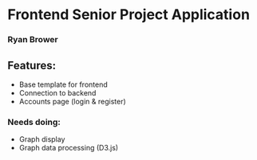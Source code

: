 # Frontend Senior Project Application
### Ryan Brower

## Features:

* Base template for frontend
* Connection to backend
* Accounts page (login & register)

### Needs doing:

* Graph display
* Graph data processing (D3.js)